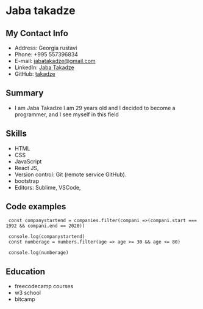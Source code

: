 # Jaba takadze

## My Contact Info

- Address: Georgia rustavi
- Phone: +995 557396834
- E-mail: jabatakadze@gmail.com
- LinkedIn: [Jaba Takadze](https://www.linkedin.com/in/jaba-takadze-0b3098215/)
- GitHub: [takadze](https://github.com/takadze)


## Summary
- I am Jaba Takadze I am 29 years old and I decided to become a programmer, and I see   myself in this field

## Skills
- HTML
- CSS 
- JavaScript
- React JS,
- Version control: Git (remote service GitHub).
- bootstrap
- Editors: Sublime, VSCode, 


## Code examples
```
 const companystartend = companies.filter(compani =>(compani.start === 1992 && compani.end == 2020))

 console.log(companystartend)
 const numberage = numbers.filter(age => age >= 30 && age <= 80)

 console.log(numberage)

```
## Education

- freecodecamp courses
- w3 school
- bitcamp 

